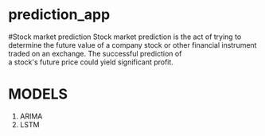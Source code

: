 # prediction_app
#Stock market prediction
Stock market prediction is the act of trying to determine the future value of a company stock or other financial instrument traded on an exchange. The successful prediction of a stock's future price could yield significant profit.
# MODELS
1)  ARIMA
2)  LSTM
